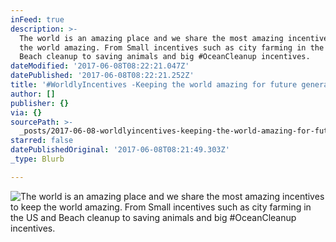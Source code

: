 ```yaml
---
inFeed: true
description: >-
  The world is an amazing place and we share the most amazing incentives to keep
  the world amazing. From Small incentives such as city farming in the US and
  Beach cleanup to saving animals and big #OceanCleanup incentives. 
dateModified: '2017-06-08T08:22:21.047Z'
datePublished: '2017-06-08T08:22:21.252Z'
title: '#WorldlyIncentives -Keeping the world amazing for future generations-'
author: []
publisher: {}
via: {}
sourcePath: >-
  _posts/2017-06-08-worldlyincentives-keeping-the-world-amazing-for-future-gen.md
starred: false
datePublishedOriginal: '2017-06-08T08:21:49.303Z'
_type: Blurb

---
```

![The world is an amazing place and we share the most amazing incentives to keep the world amazing. From Small incentives such as city farming in the US and Beach cleanup to saving animals and big #OceanCleanup incentives. ](https://the-grid-user-content.s3-us-west-2.amazonaws.com/54af976c-a954-46e7-9e48-1c380dce682a.jpg)